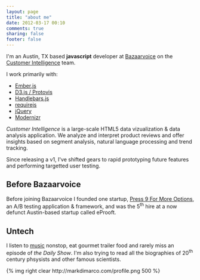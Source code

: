 ```yaml
---
layout: page
title: "about me"
date: 2012-03-17 00:10
comments: true
sharing: false
footer: false
---
```


I'm an Austin, TX based <b>javascript</b> developer at [Bazaarvoice][1] on the [Customer Intelligence][2] team. 

I work primarily with: 

  *  [Ember.js][3]
  *  [D3.js / Protovis][4]
  *  [Handlebars.js][7]
  *  [requirejs][10]
  *  [jQuery][5]
  *  [Modernizr][6]

 *Customer Intelligence* is a large-scale HTML5 data vizualization & data analysis application. We analyze and interpret product reviews and offer insights based on segment analysis, natural language processing and trend tracking.

 Since releasing a v1, I've shifted gears to rapid prototyping future features and performing targetted user testing.

Before Bazaarvoice
-----------

Before joining Bazaarvoice I founded one startup, [Press 9 For More Options][8], an A/B testing application & framework, and was the 5<sup>th</sup> hire at a now defunct Austin-based startup called eProoft.


Untech
--------
I listen to [music][9] nonstop, eat gourmet trailer food and rarely miss an episode of *the Daily Show*. I'm also trying to read all the biographies of 20<sup>th</sup> century phsysists and other famous scientists. 

<div style="overflow:hidden;">{% img right clear http://markdimarco.com/profile.png 500 %} </div>


 [1]: http://www.bazaarvoice.com "Bazaarvoice"
 [2]: http://www.bazaarvoice.com/products/customer-intelligence "Customer Intelligence"
 [3]: http://emberjs.com/ "Ember.js"
 [4]: http://mbostock.github.com/d3/ "D3.js"
 [5]: http://jquery.com/ "jQuery"
 [6]: http://www.modernizr.com/ "Modernizr"
 [7]: http://handlebarsjs.com/ "Handlebars"
 [8]: http://press9formoreoptions.com/ "Press 9"
 [9]: http://last.fm/user/pirates_kill "last.fm"
 [10]: http://requirejs.org/ "require.js"